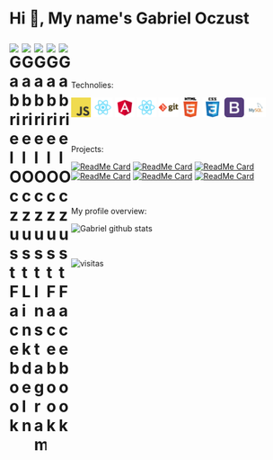 # <p>Hi 👋, My name's Gabriel Oczust</p> <a href="mailto:gabriel.oczust@gmail.com"><img align="left" alt="Gabriel Oczust Facebook" width="22px" src="https://cdn.jsdelivr.net/npm/simple-icons@v3/icons/gmail.svg" /></a><a href="https://www.linkedin.com/in/gabrieloczust/"><img align="left" alt="Gabriel Oczust LinkdeIn" width="22px" src="https://cdn.jsdelivr.net/npm/simple-icons@v3/icons/linkedin.svg" /></a><a href="https://www.instagram.com/gabrieloczust/"><img align="left" alt="Gabriel Oczust Instagram" width="22px" src="https://cdn.jsdelivr.net/npm/simple-icons@v3/icons/instagram.svg" /></a><a href="https://www.facebook.com/gaboczust"><img align="left" alt="Gabriel Oczust Facebook" width="22px" src="https://cdn.jsdelivr.net/npm/simple-icons@v3/icons/facebook.svg" /></a><a href="http://wa.me/5541999023899"><img align="left" alt="Gabriel Oczust Facebook" width="22px" src="https://cdn.jsdelivr.net/npm/simple-icons@v3/icons/whatsapp.svg" /></a>

<br />
<br />
<br />

<div><p>Technolies: </p></div>

<code><img height="35" src="https://raw.githubusercontent.com/github/explore/80688e429a7d4ef2fca1e82350fe8e3517d3494d/topics/javascript/javascript.png"></code>
<code><img height="35" src="https://raw.githubusercontent.com/github/explore/80688e429a7d4ef2fca1e82350fe8e3517d3494d/topics/react/react.png"></code>
<code><img height="35" src="https://raw.githubusercontent.com/github/explore/80688e429a7d4ef2fca1e82350fe8e3517d3494d/topics/angular/angular.png"></code>
<code><img height="35" src="https://raw.githubusercontent.com/github/explore/80688e429a7d4ef2fca1e82350fe8e3517d3494d/topics/react-native/react-native.png"></code>
<code><img height="35" src="https://raw.githubusercontent.com/github/explore/80688e429a7d4ef2fca1e82350fe8e3517d3494d/topics/git/git.png"></code>
<code><img height="35" src="https://raw.githubusercontent.com/github/explore/80688e429a7d4ef2fca1e82350fe8e3517d3494d/topics/html/html.png"></code>
<code><img height="35" src="https://raw.githubusercontent.com/github/explore/80688e429a7d4ef2fca1e82350fe8e3517d3494d/topics/css/css.png"></code>
<code><img height="35" src="https://raw.githubusercontent.com/github/explore/80688e429a7d4ef2fca1e82350fe8e3517d3494d/topics/bootstrap/bootstrap.png"></code>
<code><img height="35" src="https://raw.githubusercontent.com/github/explore/80688e429a7d4ef2fca1e82350fe8e3517d3494d/topics/mysql/mysql.png"></code>

<br />

<div><p>Projects: </p></div>

[![ReadMe Card](https://github-readme-stats.vercel.app/api/pin/?username=Gabrieloczust&repo=react-redux)](https://github.com/Gabrieloczust/react-redux)
[![ReadMe Card](https://github-readme-stats.vercel.app/api/pin/?username=Gabrieloczust&repo=advogada)](https://gabrieloczust.github.io/advogada/)
[![ReadMe Card](https://github-readme-stats.vercel.app/api/pin/?username=Gabrieloczust&repo=pizzaria-javascript)](https://gabrieloczust.github.io/pizzaria-javascript/)
[![ReadMe Card](https://github-readme-stats.vercel.app/api/pin/?username=Gabrieloczust&repo=be-the-hero)](https://github.com/Gabrieloczust/be-the-hero)
[![ReadMe Card](https://github-readme-stats.vercel.app/api/pin/?username=Gabrieloczust&repo=proffy-server)](https://github.com/Gabrieloczust/proffy-server)
[![ReadMe Card](https://github-readme-stats.vercel.app/api/pin/?username=Gabrieloczust&repo=proffy-web)](https://github.com/Gabrieloczust/proffy-web)

<br />

<div><p>My profile overview: </p></div>

![Gabriel github stats](https://github-readme-stats.vercel.app/api?username=Gabrieloczust&show_icons=true)

<br />

 ![visitas](https://visitor-badge.laobi.icu/badge?page_id=Gabrieloczust)
